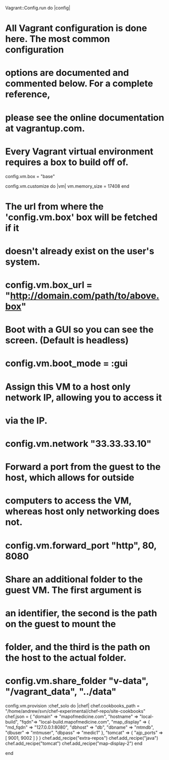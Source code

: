 Vagrant::Config.run do |config|
  # All Vagrant configuration is done here. The most common configuration
  # options are documented and commented below. For a complete reference,
  # please see the online documentation at vagrantup.com.

  # Every Vagrant virtual environment requires a box to build off of.
  config.vm.box = "base"

  config.vm.customize do |vm|
    vm.memory_size = 17408
  end 

  # The url from where the 'config.vm.box' box will be fetched if it
  # doesn't already exist on the user's system.
  # config.vm.box_url = "http://domain.com/path/to/above.box"

  # Boot with a GUI so you can see the screen. (Default is headless)
  # config.vm.boot_mode = :gui

  # Assign this VM to a host only network IP, allowing you to access it
  # via the IP.
  # config.vm.network "33.33.33.10"

  # Forward a port from the guest to the host, which allows for outside
  # computers to access the VM, whereas host only networking does not.
  # config.vm.forward_port "http", 80, 8080

  # Share an additional folder to the guest VM. The first argument is
  # an identifier, the second is the path on the guest to mount the
  # folder, and the third is the path on the host to the actual folder.
  # config.vm.share_folder "v-data", "/vagrant_data", "../data"

  config.vm.provision :chef_solo do |chef|
    chef.cookbooks_path = "/home/andrew/svn/chef-experimental/chef-repo/site-cookbooks"
    chef.json = {
      "domain" => "mapofmedicine.com",
      "hostname" => "local-build",
      "fqdn"=> "local-build.mapofmedicine.com",
      "map_display" => {
        "md_fqdn" => "127.0.0.1:8080",
        "dbhost" => "db",
        "dbname" => "mtmdb",
        "dbuser" => "mtmuser",
        "dbpass" => "medic1"
      },
      "tomcat" => { "ajp_ports" => [ 9001, 9002 ] }
    }
    chef.add_recipe("extra-repos")
    chef.add_recipe("java")
    chef.add_recipe("tomcat")
    chef.add_recipe("map-display-2")
  end

end
